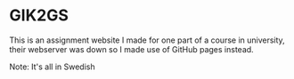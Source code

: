# GIK2GS

This is an assignment website I made for one part of a course in university, their webserver was down so I made use of GitHub pages instead. 

Note: It's all in Swedish
